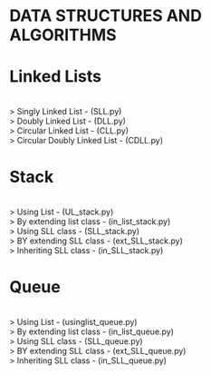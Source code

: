 # DATA STRUCTURES AND ALGORITHMS 
# Linked Lists
<br>
> Singly Linked List - (SLL.py)
<br>
> Doubly Linked List - (DLL.py)
<br>
> Circular Linked List - (CLL.py)
<br>
> Circular Doubly Linked List - (CDLL.py)

# Stack
<br>
> Using List - (UL_stack.py)
<br>
> By extending list class - (in_list_stack.py)
<br>
> Using SLL class - (SLL_stack.py)
<br>
> BY extending SLL class - (ext_SLL_stack.py)
<br>
> Inheriting SLL class - (in_SLL_stack.py)

# Queue
<br>
> Using List - (usinglist_queue.py)
<br>
> By extending list class - (in_list_queue.py)
<br>
> Using SLL class - (SLL_queue.py)
<br>
> BY extending SLL class - (ext_SLL_queue.py)
<br>
> Inheriting SLL class - (in_SLL_queue.py)


